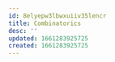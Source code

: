 ```yaml
---
id: 8elyepw3lbwxuiiv35lencr
title: Combinatorics
desc: ''
updated: 1661283925725
created: 1661283925725
---
```

